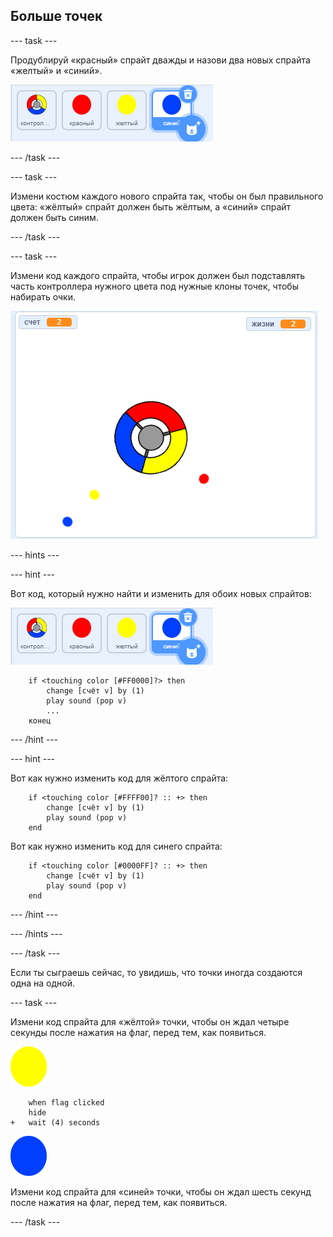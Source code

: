 ## Больше точек

--- task ---

Продублируй «красный» спрайт дважды и назови два новых спрайта «желтый» и «синий».

![снимок экрана](images/dots-more-dots.png)

--- /task ---

--- task ---

Измени костюм каждого нового спрайта так, чтобы он был правильного цвета: «жёлтый» спрайт должен быть жёлтым, а «синий» спрайт должен быть синим.

--- /task ---

--- task ---

Измени код каждого спрайта, чтобы игрок должен был подставлять часть контроллера нужного цвета под нужные клоны точек, чтобы набирать очки.

![снимок экрана](images/dots-all-test.png)

--- hints ---


--- hint ---

Вот код, который нужно найти и изменить для обоих новых спрайтов:

![снимок экрана](images/dots-more-dots.png)

```blocks3
    if <touching color [#FF0000]?> then
        change [счёт v] by (1)
        play sound (pop v)
        ...
    конец
```

--- /hint ---

--- hint ---

Вот как нужно изменить код для жёлтого спрайта:

```blocks3
    if <touching color [#FFFF00]? :: +> then
        change [счёт v] by (1)
        play sound (pop v)
    end
```

Вот как нужно изменить код для синего спрайта:

```blocks3
    if <touching color [#0000FF]? :: +> then
        change [счёт v] by (1)
        play sound (pop v)
    end
```

--- /hint ---

--- /hints ---

--- /task ---

Если ты сыграешь сейчас, то увидишь, что точки иногда создаются одна на одной.

--- task ---

Измени код спрайта для «жёлтой» точки, чтобы он ждал четыре секунды после нажатия на флаг, перед тем, как появиться.

![Жёлтая точка](images/yellow-sprite.png)

```blocks3
    when flag clicked
    hide
+   wait (4) seconds
```

![Синяя точка](images/blue-sprite.png)

Измени код спрайта для «синей» точки, чтобы он ждал шесть секунд после нажатия на флаг, перед тем, как появиться.

--- /task ---